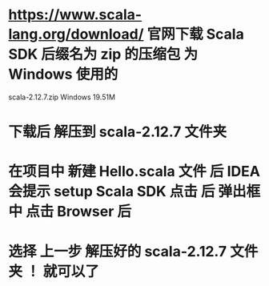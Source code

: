 # https://www.scala-lang.org/download/  官网下载  Scala SDK  后缀名为 zip 的压缩包 为 Windows 使用的
scala-2.12.7.zip	Windows	  19.51M    

# 下载后  解压到 scala-2.12.7 文件夹 

# 在项目中 新建 Hello.scala 文件  后   IDEA 会提示   setup Scala SDK  点击 后 弹出框 中  点击  Browser 后 

# 选择 上一步 解压好的  scala-2.12.7  文件夹 ！   就可以了 
